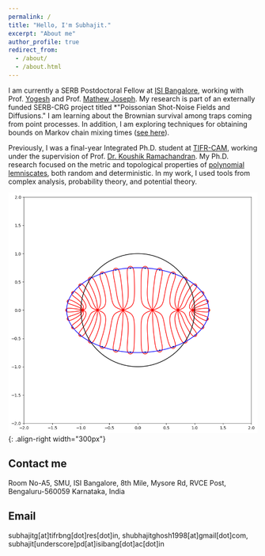 ```yaml
---
permalink: /
title: "Hello, I'm Subhajit."
excerpt: "About me"
author_profile: true
redirect_from: 
  - /about/
  - /about.html
---
```


 
I am currently a SERB Postdoctoral Fellow at [ISI Bangalore](https://www.isibang.ac.in/), working with Prof. [Yogesh](https://sites.google.com/site/yogeshwaranacademics/homehttps://sites.google.com/site/yogeshwaranacademics/home) and Prof. [Mathew Joseph](https://sites.google.com/view/mjoseph). My research is part of an externally funded SERB-CRG project titled *"Poissonian Shot-Noise Fields and Diffusions." I am learning about the Brownian survival among traps coming from point processes. In addition, I am exploring techniques for obtaining bounds on Markov chain mixing times ([see here](https://sites.google.com/view/entropymc/)).  

Previously, I was a final-year Integrated Ph.D. student at [TIFR-CAM](https://www.math.tifrbng.res.in), working under the supervision of Prof. [Dr. Koushik Ramachandran](https://sites.google.com/site/koushikramachandran/home). My Ph.D. research focused on the metric and topological properties of [polynomial lemniscates](https://en.wikipedia.org/wiki/Polynomial_lemniscate#:~:text=In%20mathematics%2C%20a%20polynomial%20lemniscate,complex%20coefficients%20of%20degree%20n.), both random and deterministic. In my work, I used tools from complex analysis, probability theory, and potential theory.

![Lemniscate of  Chebyshev Polynomial](/images/E.png){: .align-right width="300px"}

Contact me
------------
Room No-A5, SMU, ISI Bangalore,
8th Mile, Mysore Rd, RVCE Post,
Bengaluru-560059
Karnataka, India

Email
-------
subhajitg[at]tifrbng[dot]res[dot]in, shubhajitghosh1998[at]gmail[dot]com, subhajit[underscore]pd[at]isibang[dot]ac[dot]in
